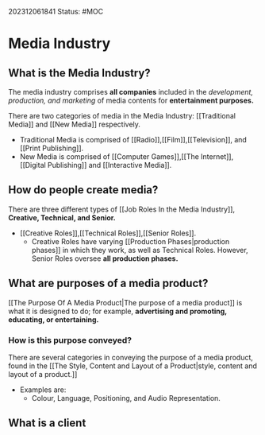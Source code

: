 202312061841
Status: #MOC
# Media Industry

## What is the Media Industry?

The media industry comprises **all companies** included in the *development, production, and marketing* of media contents for **entertainment purposes.**

There are two categories of media in the Media Industry: [[Traditional Media]] and [[New Media]] respectively.

- Traditional Media is comprised of [[Radio]],[[Film]],[[Television]], and [[Print Publishing]].
- New Media is comprised of [[Computer Games]],[[The Internet]],[[Digital Publishing]] and [[Interactive Media]].

## How do people create media?

There are three different types of [[Job Roles In the Media Industry]], **Creative, Technical, and Senior.**

- [[Creative Roles]],[[Technical Roles]],[[Senior Roles]].
	- Creative Roles have varying [[Production Phases|production phases]] in which they work, as well as Technical Roles. However, Senior Roles oversee **all production phases.**

## What are purposes of a media product?

[[The Purpose Of A Media Product|The purpose of a media product]] is what it is designed to do; for example, **advertising and promoting, educating, or entertaining.**

### How is this purpose conveyed?

There are several categories in conveying the purpose of a media product, found in the [[The Style, Content and Layout of a Product|style, content and layout of a product.]]

- Examples are:
	- Colour, Language, Positioning, and Audio Representation.

## What is a client